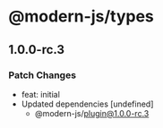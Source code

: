 # @modern-js/types

## 1.0.0-rc.3
### Patch Changes

- feat: initial
- Updated dependencies [undefined]
  - @modern-js/plugin@1.0.0-rc.3
